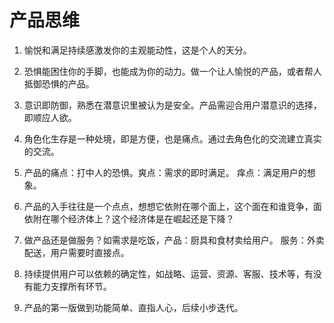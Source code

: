 # 产品思维

  1. 愉悦和满足持续感激发你的主观能动性，这是个人的天分。

  2. 恐惧能困住你的手脚，也能成为你的动力。做一个让人愉悦的产品，或者帮人抵御恐惧的产品。

  3. 意识即防御，熟悉在潜意识里被认为是安全。产品需迎合用户潜意识的选择，即顺应人欲。

  4. 角色化生存是一种处境，即是方便，也是痛点。通过去角色化的交流建立真实的交流。

  5. 产品的痛点：打中人的恐惧。爽点：需求的即时满足。 痒点：满足用户的想象。

  6. 产品的入手往往是一个点点，想想它依附在哪个面上，这个面在和谁竞争，面依附在哪个经济体上？这个经济体是在崛起还是下降？

  7. 做产品还是做服务？如需求是吃饭，产品：厨具和食材卖给用户。 服务：外卖配送，用户需要时直接点。

  8. 持续提供用户可以依赖的确定性，如战略、运营、资源、客服、技术等，有没有能力支撑所有环节。

  9. 产品的第一版做到功能简单、直指人心，后续小步迭代。
